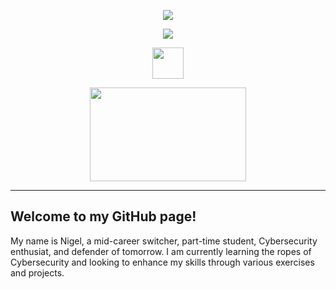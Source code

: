 <p align="center">
  <img src="https://capsule-render.vercel.app/api?text=Hi,%20I'm%20Nigel!👋&animation=blinking&type=waving&color=gradient&height=200&fontSize=60"/>
</p>

<p align="center">
  <img src="https://capsule-render.vercel.app/api?text=Connect%20with%20me%20⬇️&animation=blink&type=transparent&color=gradient&height=40&fontSize=30&fontColor=797EF6"/>
</p>

<p align="center">
</a>
<a href="https://www.linkedin.com/in/nigelstanleydv">
  <img height="50" src="https://user-images.githubusercontent.com/46517096/166973395-19676cd8-f8ec-4abf-83ff-da8243505b82.png"/>
</a>
<a href="https://twitter.com/ndev0110>
  <img height="50" src="https://user-images.githubusercontent.com/46517096/166974271-91dfa250-d70b-4cb9-8707-f1bda1b708c3.png"/>
</a>
</p>

<p align="center">
  <img src="https://media.giphy.com/media/bcKmIWkUMCjVm/giphy.gif" width="250" height="150">
</p>
<hr>

## Welcome to my GitHub page!

My name is Nigel, a mid-career switcher, part-time student, Cybersecurity enthusiat, and defender of tomorrow. I am currently learning the ropes of Cybersecurity and looking to enhance my skills through various exercises and projects.

